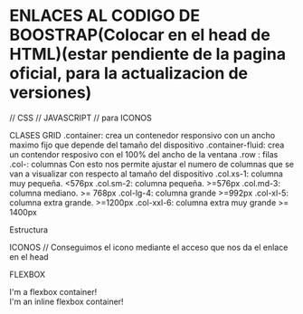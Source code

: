 # ENLACES AL CODIGO DE BOOSTRAP(Colocar en el head de HTML)(estar pendiente de la pagina oficial, para la actualizacion de versiones)
<link href="https://cdn.jsdelivr.net/npm/bootstrap@5.3.3/dist/css/bootstrap.min.css" rel="stylesheet" integrity="sha384-QWTKZyjpPEjISv5WaRU9OFeRpok6YctnYmDr5pNlyT2bRjXh0JMhjY6hW+ALEwIH" crossorigin="anonymous"> // CSS
<script src="https://cdn.jsdelivr.net/npm/bootstrap@5.3.3/dist/js/bootstrap.bundle.min.js" integrity="sha384-YvpcrYf0tY3lHB60NNkmXc5s9fDVZLESaAA55NDzOxhy9GkcIdslK1eN7N6jIeHz" crossorigin="anonymous"></script> // JAVASCRIPT
<link rel="stylesheet" href="https://cdn.jsdelivr.net/npm/bootstrap-icons@1.11.3/font/bootstrap-icons.min.css"> // para ICONOS

CLASES GRID
.container: crea un contenedor responsivo con un ancho maximo fijo que depende del tamaño del dispositivo
.container-fluid: crea un contendor resposivo con el 100% del ancho de la ventana
.row : filas
.col-: columnas
  Con esto nos permite ajustar el numero de columnas que se van a visualizar con respecto al tamaño del dispositivo
.col.xs-1: columna muy pequeña. <576px
.col.sm-2: columna pequeña. >=576px
.col.md-3: columna mediano. >= 768px
.col-lg-4: columna grande >=992px
.col-xl-5: columna extra grande. >=1200px
.col-xxl-6: columna extra muy grande >= 1400px

Estructura
<div clas="container">
  <div class = "row">
    <div class="col"></div>    
    <div class="col"></div>    
  </div>
<div class = "row">
    <div class="col"></div>    
    <div class="col"></div>
    <div class="col"></div>
  </div>
</div>

ICONOS
<i class="bi bi-apple"></i> // Conseguimos el icono mediante el acceso que nos da el enlace en el head

FLEXBOX
<div class="d-flex p-2">I'm a flexbox container!</div>
<div class="d-inline-flex p-2">I'm an inline flexbox container!</div>
